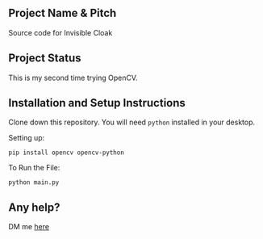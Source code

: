 ## Project Name & Pitch

Source code for Invisible Cloak

## Project Status

This is my second time trying OpenCV.

## Installation and Setup Instructions

Clone down this repository. You will need `python` installed in your desktop.

Setting up:

`pip install opencv opencv-python`

To Run the File:

`python main.py`

## Any help?

DM me [here](https://twitter.com/ZohebKh03784087)
